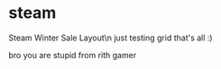 # steam
Steam Winter Sale Layout\n
just testing grid
that's all :)

bro you are stupid from rith gamer